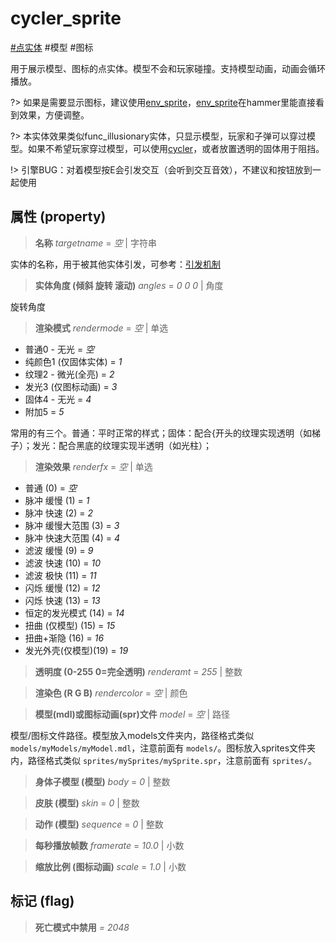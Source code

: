 # cycler_sprite
[#点实体](wiki/point_entity) #模型 #图标

用于展示模型、图标的点实体。模型不会和玩家碰撞。支持模型动画，动画会循环播放。

?> 如果是需要显示图标，建议使用[env_sprite](wiki/entity/env_sprite)，[env_sprite](wiki/entity/env_sprite)在hammer里能直接看到效果，方便调整。

?> 本实体效果类似func_illusionary实体，只显示模型，玩家和子弹可以穿过模型。如果不希望玩家穿过模型，可以使用[cycler](wiki/entity/cycler)，或者放置透明的固体用于阻挡。

!> 引擎BUG：对着模型按E会引发交互（会听到交互音效），不建议和按钮放到一起使用

## 属性 (property)
> **名称** *targetname* = *空* | 字符串

实体的名称，用于被其他实体引发，可参考：[引发机制](wiki/trigger)

> **实体角度 (倾斜 旋转 滚动)** *angles* = *0 0 0* | 角度

旋转角度

> **渲染模式** *rendermode* = *空* | 单选

- 普通0 - 无光 = *空*
- 纯颜色1 (仅固体实体) = *1*
- 纹理2 - 微光(全亮) = *2*
- 发光3 (仅图标动画) = *3*
- 固体4 - 无光 = *4*
- 附加5 = *5*

常用的有三个。普通：平时正常的样式；固体：配合{开头的纹理实现透明（如梯子）；发光：配合黑底的纹理实现半透明（如光柱）；

> **渲染效果** *renderfx* = *空* | 单选

- 普通 (0) = *空*
- 脉冲 缓慢 (1) = *1*
- 脉冲 快速 (2) = *2*
- 脉冲 缓慢大范围 (3) = *3*
- 脉冲 快速大范围 (4) = *4*
- 滤波 缓慢 (9) = *9*
- 滤波 快速 (10) = *10*
- 滤波 极快 (11) = *11*
- 闪烁 缓慢 (12) = *12*
- 闪烁 快速 (13) = *13*
- 恒定的发光模式 (14) = *14*
- 扭曲 (仅模型) (15) = *15*
- 扭曲+渐隐 (16) = *16*
- 发光外壳(仅模型)(19) = *19*

> **透明度 (0-255 0=完全透明)** *renderamt* = *255* | 整数

> **渲染色 (R G B)** *rendercolor* = *空* | 颜色

> **模型(mdl)或图标动画(spr)文件** *model* = *空* | 路径

模型/图标文件路径。模型放入models文件夹内，路径格式类似 ```models/myModels/myModel.mdl```，注意前面有 ```models/```。图标放入sprites文件夹内，路径格式类似 ```sprites/mySprites/mySprite.spr```，注意前面有 ```sprites/```。

> **身体子模型 (模型)** *body* = *0* | 整数

> **皮肤 (模型)** *skin* = *0* | 整数

> **动作 (模型)** *sequence* = *0* | 整数

> **每秒播放帧数** *framerate* = *10.0* | 小数

> **缩放比例 (图标动画)** *scale* = *1.0* | 小数

## 标记 (flag)
> **死亡模式中禁用** *= 2048*

